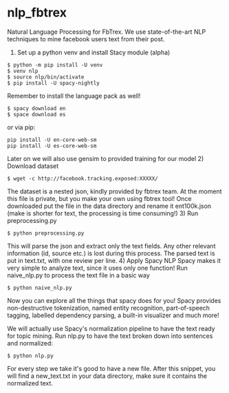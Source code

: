 # nlp_fbtrex
Natural Language Processing for FbTrex. We use state-of-the-art NLP techniques to mine facebook users text from their post. 

1) Set up a python venv and install Stacy module (alpha)
```
$ python -m pip install -U venv
$ venv nlp
$ source nlp/bin/activate
$ pip install -U spacy-nightly
```
Remember to install the language pack as well!
```
$ spacy download en
$ space download es
```
or via pip:
```
pip install -U en-core-web-sm 
pip install -U es-core-web-sm 
```
Later on we will also use gensim to provided training for our model 
2) Download dataset
```
$ wget -c http://facebook.tracking.exposed:XXXXX/
```
The dataset is a nested json, kindly provided by fbtrex team. At the moment this file is private, but you make your own using fbtrex tool!
Once downloaded put the file in the data directory and rename it ent100k.json (make is shorter for text, the processing is time consuming!) 
3) Run preprocessing.py
```
$ python preprocessing.py
```
This will parse the json and extract only the text fields. Any other relevant information (id, source etc.) is lost during this process. The parsed text is put in text.txt, with one review per line.
4) Apply Spacy NLP
Spacy makes it very simple to analyze text, since it uses only one function!
Run naive_nlp.py to process the text file in a basic way 
```
$ python naive_nlp.py
```
Now you can explore all the things that spacy does for you! Spacy provides non-destructive tokenization, named entity recognition, part-of-speech tagging, labelled dependency parsing, a built-in visualizer and much more!  

We will actually use Spacy's normalization pipeline to have the text ready for topic mining. Run nlp.py to have the text broken down into sentences and normalized: 
```
$ python nlp.py
```
For every step we take it's good to have a new file. After this snippet, you will find a new_text.txt in your data directory, make sure it contains the normalized text.
